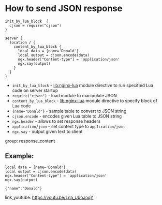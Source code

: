 # How to send JSON response

```nginx
init_by_lua_block  {
  cjson = require("cjson")
}

server {
  location / {
    content_by_lua_block {
      local data = {name='Donald'}
      local output = cjson.encode(data)
      ngx.header["Content-type"] = 'application/json'
      ngx.say(output)
    }
  }
}
```

- `init_by_lua_block` - [lib:nginx-lua](/nginx-lua/how-to-install-nginx-lua-module-in-ubuntu-ubuntuversion) module directive to run specified Lua code on server startup
- `require("cjson")` - load module to manipulate JSON
- `content_by_lua_block` - [lib:nginx-lua](/nginx-lua/how-to-install-nginx-lua-module-in-ubuntu-ubuntuversion) module directive to specify block of Lua code
- `{name='Donald'}` - sample table to convert to JSON string
- `cjson.encode` - encodes given Lua table to JSON string
- `ngx.header` - allows to set response headers
- `application/json` - set content type to `application/json`
- `ngx.say` - output given text to client

group: response_content

## Example: 
```nginx
local data = {name='Donald'}
local output = cjson.encode(data)
ngx.header["Content-type"] = 'application/json'
ngx.say(output)
```
```
{"name":"Donald"}

```

link_youtube: https://youtu.be/Lna_UboJoqY
